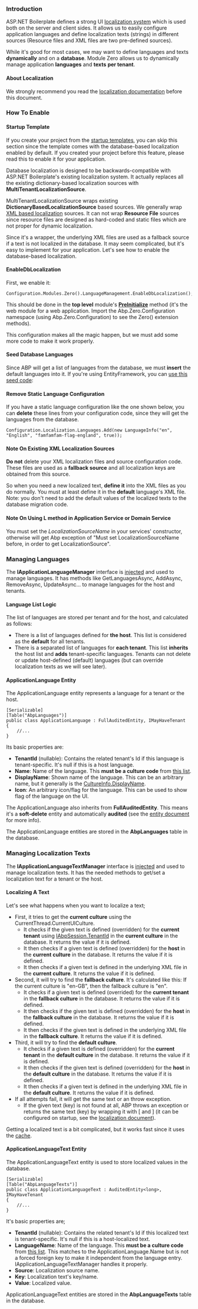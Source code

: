 ### Introduction

ASP.NET Boilerplate defines a strong UI [localization
system](/Pages/Documents/Localization) which is used both on the server and
client sides. It allows us to easily configure application languages and
define localization texts (strings) in different sources (Resource files
and XML files are two pre-defined sources).

While it's good for most cases, we may want to define languages and
texts **dynamically** and on a **database**. Module Zero allows us to
dynamically manage application **languages** and **texts** **per
tenant**.

#### About Localization

We strongly recommend you read the [localization
documentation](/Pages/Documents/Localization) before this document.

### How To Enable

#### Startup Template

If you create your project from the [startup templates](/Templates), you can
skip this section since the template comes with the database-based
localization enabled by default. If you created your project before this
feature, please read this to enable it for your application.

Database localization is designed to be backwards-compatible with ASP.NET
Boilerplate's existing localization system. It actually replaces all
the existing dictionary-based localization sources with
**MultiTenantLocalizationSource**.

MultiTenantLocalizationSource wraps existing
**DictionaryBasedLocalizationSource** based sources. We generally
wrap [XML based
localization](/Pages/Documents/Localization#xml-files) sources. It
can not wrap **Resource File** sources since resource files are designed
as hard-coded and static files which are not proper for dynamic
localization.

Since it's a wrapper, the underlying XML files are used as a fallback source
if a text is not localized in the database. It may seem complicated,
but it's easy to implement for your application. Let's see how to enable the
database-based localization.

#### EnableDbLocalization

First, we enable it:

    Configuration.Modules.Zero().LanguageManagement.EnableDbLocalization();

This should be done in the **top level** module's
**[PreInitialize](/Pages/Documents/Module-System#preinitialize)**
method (it's the web module for a web application. Import the
Abp.Zero.Configuration namespace (using Abp.Zero.Configuration) to see
the Zero() extension methods).

This configuration makes all the magic happen, but we must add 
some more code to make it work properly.

#### Seed Database Languages

Since ABP will get a list of languages from the database, we must
**insert** the default languages into it. If you're using
EntityFramework, you can [use this seed code](https://github.com/aspnetboilerplate/module-zero-template/blob/master/src/AbpCompanyName.AbpProjectName.EntityFramework/Migrations/SeedData/DefaultLanguagesCreator.cs):

#### Remove Static Language Configuration

If you have a static language configuration like the one shown below, you can
**delete** these lines from your configuration code, since they will get
the languages from the database.

    Configuration.Localization.Languages.Add(new LanguageInfo("en", "English", "famfamfam-flag-england", true));

#### Note On Existing XML Localization Sources

**Do not** delete your XML localization files and source configuration
code. These files are used as a **fallback source** and all
localization keys are obtained from this source.

So when you need a new localized text, **define it** into the XML files
as you do normally. You must at least define it in the **default**
language's XML file. Note: you don't need to add the default values of
the localized texts to the database migration code.

#### Note On Using L method in Application Service or Domain Service
You must set the *LocalizationSourceName* in your services' constructor, otherwise will get Abp exception of "Must set LocalizationSourceName before, in order to get LocalizationSource".

### Managing Languages

The **IApplicationLanguageManager** interface is
[injected](/Pages/Documents/Dependency-Injection) and used to manage
languages. It has methods like GetLanguagesAsync, AddAsync, RemoveAsync,
UpdateAsync... to manage languages for the host and tenants.

#### Language List Logic

The list of languages are stored per tenant and for the host, and calculated
as follows:

-   There is a list of languages defined for **the host**. This list
    is considered as the **default** for all tenants.
-   There is a separated list of languages for **each tenant**. This
    list **inherits** the host list and **adds** tenant-specific languages.
    Tenants can not delete or update host-defined (default) languages
    (but can override localization texts as we will see later).

#### ApplicationLanguage Entity

The ApplicationLanguage entity represents a language for a tenant or the
host.

    [Serializable]
    [Table("AbpLanguages")]
    public class ApplicationLanguage : FullAuditedEntity, IMayHaveTenant
    {
        //...
    }

Its basic properties are:

-   **TenantId** (nullable): Contains the related tenant's Id if this
    language is tenant-specific. It's null if this is a host language.
-   **Name**: Name of the language. This **must be a culture code** from
    [this list](https://msdn.microsoft.com/en-us/library/ee825488(v=cs.20).aspx).
-   **DisplayName**: Shown name of the language. This can be an
    arbitrary name, but it generally is the
    [CultureInfo.DisplayName](https://msdn.microsoft.com/en-us/library/system.globalization.cultureinfo.displayname(v=vs.110).aspx).
-   **Icon**: An arbitrary icon/flag for the language. This can be used
    to show flag of the language on the UI.

The ApplicationLanguage also inherits from **FullAuditedEntity**.
This means it's a **soft-delete** entity and automatically **audited**
(see the [entity document](/Pages/Documents/Entities) for more info).

The ApplicationLanguage entities are stored in the **AbpLanguages** table in the
database.

### Managing Localization Texts

The **IApplicationLanguageTextManager** interface is
[injected](/Pages/Documents/Dependency-Injection) and used to manage
localization texts. It has the needed methods to get/set a localization text
for a tenant or the host.

#### Localizing A Text

Let's see what happens when you want to localize a text;

-   First, it tries to get the **current culture** using the
    CurrentThread.CurrentUICulture.
    -   It checks if the given text is defined (overridden) for the **current
        tenant** using
        [IAbpSession.TenantId](/Pages/Documents/Abp-Session) in
        the **current culture** in the database. It returns the value if
        it is defined.
    -   It then checks if a given text is defined (overridden) for the
        **host** in the **current culture** in the database. It returns the
        value if it is defined.
    -   It then checks if a given text is defined in the underlying XML
        file in the **current culture**. It returns the value if it is defined.
-   Second, it will try to find the **fallback culture**. It's calculated like this:
    If the current culture is "en-GB", then the fallback culture is "en".
    -   It checks if a given text is defined (overrided) for the **current
        tenant** in the **fallback culture** in the database. It returns the
        value if it is defined.
    -   It then checks if the given text is defined (overridden) for the
        **host** in the **fallback culture** in the database. It returns the
        value if it is defined.
    -   It then checks if the given text is defined in the underlying XML
        file in the **fallback culture**. It returns the value if it is defined.
-   Third, it will try to find the **default culture**.
    -   It checks if a given text is defined (overridden) for the **current
        tenant** in the **default culture** in the database. It returns the
        value if it is defined.
    -   It then checks if the given text is defined (overridden) for the
        **host** in the **default culture** in the database. It returns the
        value if it is defined.
    -   It then checks if a given text is defined in the underlying XML
        file in the **default culture**. It returns the value if it is defined.
-   If all attempts fail, it will get the same text or an throw exception.
    -   If the given text (key) is not found at all, ABP throws an exception or
        returns the same text (key) by wrapping it with \[ and \] (it can
        be configured on startup, see the [localization
        document](/Pages/Documents/Localization)).

Getting a localized text is a bit complicated, but it works fast
since it uses the [cache](/Pages/Documents/Caching).

#### ApplicationLanguageText Entity

The ApplicationLanguageText entity is used to store localized values in the
database.

    [Serializable]
    [Table("AbpLanguageTexts")]
    public class ApplicationLanguageText : AuditedEntity<long>, IMayHaveTenant
    {
        //...
    }

It's basic properties are;

-   **TenantId** (nullable): Contains the related tenant's Id if this
    localized text is tenant-specific. It's null if this is a
    host-localized text.
-   **LanguageName**: Name of the language. This **must be a culture
    code** from [this list](https://msdn.microsoft.com/en-us/library/ee825488(v=cs.20).aspx).
    This matches to the ApplicationLanguage.Name but is not a forced foreign
    key to make it independent from the language entry. 
    IApplicationLanguageTextManager handles it properly.
-   **Source**: Localization source name.
-   **Key**: Localization text's key/name.
-   **Value**: Localized value.

ApplicationLanguageText entities are stored in the **AbpLanguageTexts**
table in the database.

